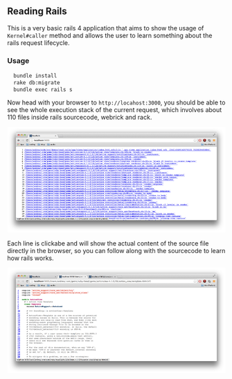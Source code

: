 ## Reading Rails

This is a very basic rails 4 application that aims to show the usage of `Kernel#caller` method and allows the user to learn something about the rails request lifecycle.

### Usage

```shell
  bundle install
  rake db:migrate
  bundle exec rails s
```

Now head with your browser to `http://locahost:3000`, you should be able to see the whole execution stack of the current request, which involves about 110 files inside rails sourcecode, webrick and rack.

![homepage](https://raw.githubusercontent.com/mikamai/read_rails/master/public/screenshot.png "homepage")

Each line is clickabe and will show the actual content of the source file directly in the browser, so you can follow along with the sourcecode to learn how rails works.

![listing code](https://raw.githubusercontent.com/mikamai/read_rails/master/public/screenshot_1.png "listing code")